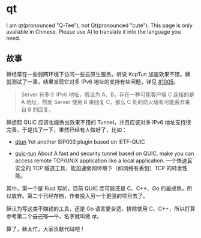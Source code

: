 # qt

I am qt(pronounced "Q-Tee"), not Qt(pronounced "cute").
This page is only available in Chinese. Please use AI to translate it into the language you need.

## 故事

稣经常在一些弱网环境下访问一些云原生服务。听说 KcpTun 加速效果不错，稣就测试了一番，结果发现它对多 IPv6 地址的支持有些问题，详见 [#1005](https://github.com/xtaci/kcptun/issues/1005)。

> Server 有多个 IPv6 地址，假设为 A、B，存在一种可能客户端 C 连接的是 A 地址，然而 Server 使用 B 来回复 C，那么 C 处的防火墙有可能丢弃来自 B 的回复。

稣想起 QUIC 应该也能做出效果不错的 Tunnel，并且应该对多 IPv6 地址支持很完善，于是找了一下，果然已经有人做好了，比如：

- [qtun](https://github.com/shadowsocks/qtun) Yet another SIP003 plugin based on IETF-QUIC

- [quic-tun](https://github.com/kungze/quic-tun) About
A fast and security tunnel based on QUIC, make you can access remote TCP/UNIX application like a local application. 一个快速且安全的 TCP 隧道工具，能加速弱网环境下（如网络有丢包）TCP 的转发性能。

其中，第一个是 Rust 写的，目前 QUIC 库可能还是 C、C++、Go 的最成熟，所以放弃。第二个已经存档，作者投入另一个更强的项目去了。

稣认为写这类不赚钱的工具，还是 Go 语言更合适，排除使用 C、C++，所以打算参考第二个~~自己写一个~~，名字就叫做 qt。

算了，稣太忙，大家贡献代码吧！
